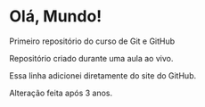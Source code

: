 # Olá, Mundo!
 Primeiro repositório do curso de Git e GitHub

Repositório criado durante uma aula ao vivo.

Essa linha adicionei diretamente do site do GitHub.

Alteração feita após 3 anos.

